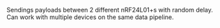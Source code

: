 Sendings payloads between 2 different nRF24L01+s with random delay. Can work with multiple devices on the same data pipeline.
